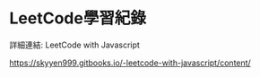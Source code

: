 # LeetCode學習紀錄

詳細連結: LeetCode with Javascript

https://skyyen999.gitbooks.io/-leetcode-with-javascript/content/
